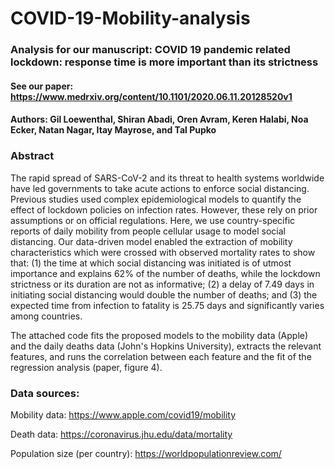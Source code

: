 # COVID-19-Mobility-analysis
### Analysis for our manuscript: COVID 19 pandemic related lockdown: response time is more important than its strictness

#### See our paper: https://www.medrxiv.org/content/10.1101/2020.06.11.20128520v1

#### Authors: Gil Loewenthal, Shiran Abadi, Oren Avram, Keren Halabi, Noa Ecker, Natan Nagar, Itay Mayrose, and Tal Pupko

### Abstract
The rapid spread of SARS-CoV-2 and its threat to health systems worldwide have led governments to take acute actions to enforce social distancing. Previous studies used complex epidemiological models to quantify the effect of lockdown policies on infection rates. However, these rely on prior assumptions or on official regulations. Here, we use country-specific reports of daily mobility from people cellular usage to model social distancing. Our data-driven model enabled the extraction of mobility characteristics which were crossed with observed mortality rates to show that: (1) the time at which social distancing was initiated is of utmost importance and explains 62% of the number of deaths, while the lockdown strictness or its duration are not as informative; (2) a delay of 7.49 days in initiating social distancing would double the number of deaths; and (3) the expected time from infection to fatality is 25.75 days and significantly varies among countries.


The attached code fits the proposed models to the mobility data (Apple) and the daily deaths data (John's Hopkins University), extracts the relevant features, and runs the correlation between each feature and the fit of the regression analysis (paper, figure 4).


### Data sources:
Mobility data: https://www.apple.com/covid19/mobility

Death data: https://coronavirus.jhu.edu/data/mortality

Population size (per country): https://worldpopulationreview.com/
